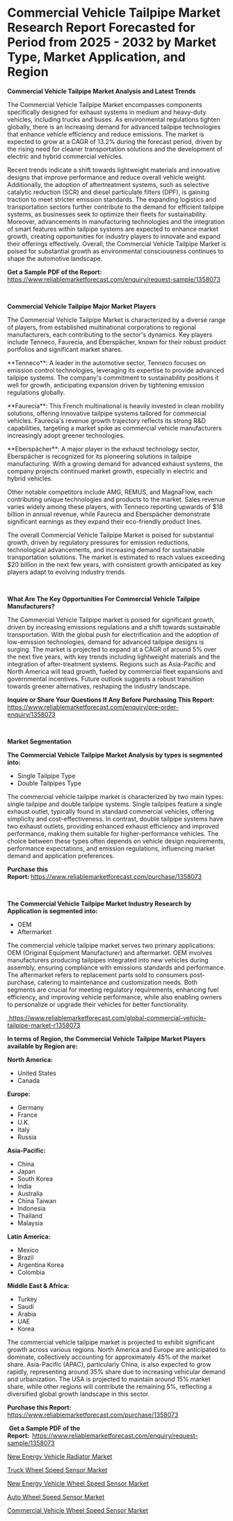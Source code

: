 <p><h1>Commercial Vehicle Tailpipe Market Research Report Forecasted for Period from 2025 -  2032 by Market Type, Market Application, and Region</h1></p><p><strong>Commercial Vehicle Tailpipe Market Analysis and Latest Trends</strong></p>
<p><p>The Commercial Vehicle Tailpipe Market encompasses components specifically designed for exhaust systems in medium and heavy-duty vehicles, including trucks and buses. As environmental regulations tighten globally, there is an increasing demand for advanced tailpipe technologies that enhance vehicle efficiency and reduce emissions. The market is expected to grow at a CAGR of 13.2% during the forecast period, driven by the rising need for cleaner transportation solutions and the development of electric and hybrid commercial vehicles.</p><p>Recent trends indicate a shift towards lightweight materials and innovative designs that improve performance and reduce overall vehicle weight. Additionally, the adoption of aftertreatment systems, such as selective catalytic reduction (SCR) and diesel particulate filters (DPF), is gaining traction to meet stricter emission standards. The expanding logistics and transportation sectors further contribute to the demand for efficient tailpipe systems, as businesses seek to optimize their fleets for sustainability. Moreover, advancements in manufacturing technologies and the integration of smart features within tailpipe systems are expected to enhance market growth, creating opportunities for industry players to innovate and expand their offerings effectively. Overall, the Commercial Vehicle Tailpipe Market is poised for substantial growth as environmental consciousness continues to shape the automotive landscape.</p></p>
<p><strong>Get a Sample PDF of the Report:&nbsp;</strong> <a href="https://www.reliablemarketforecast.com/enquiry/request-sample/1358073?utm_campaign=1906&utm_medium=2&utm_source=Github&utm_content=ia&utm_term=30032025&utm_id=commercial-vehicle-tailpipe">https://www.reliablemarketforecast.com/enquiry/request-sample/1358073</a></p>
<p>&nbsp;</p>
<p><strong>Commercial Vehicle Tailpipe Major Market Players</strong></p>
<p><p>The Commercial Vehicle Tailpipe Market is characterized by a diverse range of players, from established multinational corporations to regional manufacturers, each contributing to the sector's dynamics. Key players include Tenneco, Faurecia, and Eberspächer, known for their robust product portfolios and significant market shares.</p><p>**Tenneco**: A leader in the automotive sector, Tenneco focuses on emission control technologies, leveraging its expertise to provide advanced tailpipe systems. The company's commitment to sustainability positions it well for growth, anticipating expansion driven by tightening emission regulations globally.</p><p>**Faurecia**: This French multinational is heavily invested in clean mobility solutions, offering innovative tailpipe systems tailored for commercial vehicles. Faurecia's revenue growth trajectory reflects its strong R&D capabilities, targeting a market spike as commercial vehicle manufacturers increasingly adopt greener technologies.</p><p>**Eberspächer**: A major player in the exhaust technology sector, Eberspächer is recognized for its pioneering solutions in tailpipe manufacturing. With a growing demand for advanced exhaust systems, the company projects continued market growth, especially in electric and hybrid vehicles.</p><p>Other notable competitors include AMG, REMUS, and MagnaFlow, each contributing unique technologies and products to the market. Sales revenue varies widely among these players, with Tenneco reporting upwards of $18 billion in annual revenue, while Faurecia and Eberspächer demonstrate significant earnings as they expand their eco-friendly product lines.</p><p>The overall Commercial Vehicle Tailpipe Market is poised for substantial growth, driven by regulatory pressures for emission reductions, technological advancements, and increasing demand for sustainable transportation solutions. The market is estimated to reach values exceeding $20 billion in the next few years, with consistent growth anticipated as key players adapt to evolving industry trends.</p></p>
<p>&nbsp;</p>
<p><strong>What Are The Key Opportunities For Commercial Vehicle Tailpipe Manufacturers?</strong></p>
<p><p>The Commercial Vehicle Tailpipe market is poised for significant growth, driven by increasing emissions regulations and a shift towards sustainable transportation. With the global push for electrification and the adoption of low-emission technologies, demand for advanced tailpipe designs is surging. The market is projected to expand at a CAGR of around 5% over the next five years, with key trends including lightweight materials and the integration of after-treatment systems. Regions such as Asia-Pacific and North America will lead growth, fueled by commercial fleet expansions and governmental incentives. Future outlook suggests a robust transition towards greener alternatives, reshaping the industry landscape.</p></p>
<p><strong>Inquire or Share Your Questions If Any Before Purchasing This Report:</strong> <a href="https://www.reliablemarketforecast.com/enquiry/pre-order-enquiry/1358073?utm_campaign=1906&utm_medium=2&utm_source=Github&utm_content=ia&utm_term=30032025&utm_id=commercial-vehicle-tailpipe">https://www.reliablemarketforecast.com/enquiry/pre-order-enquiry/1358073</a></p>
<p>&nbsp;</p>
<p><strong>Market Segmentation</strong></p>
<p><strong>The Commercial Vehicle Tailpipe Market Analysis by types is segmented into:</strong></p>
<p><ul><li>Single Tailpipe Type</li><li>Double Tailpipes Type</li></ul></p>
<p><p>The commercial vehicle tailpipe market is characterized by two main types: single tailpipe and double tailpipe systems. Single tailpipes feature a single exhaust outlet, typically found in standard commercial vehicles, offering simplicity and cost-effectiveness. In contrast, double tailpipe systems have two exhaust outlets, providing enhanced exhaust efficiency and improved performance, making them suitable for higher-performance vehicles. The choice between these types often depends on vehicle design requirements, performance expectations, and emission regulations, influencing market demand and application preferences.</p></p>
<p><strong>Purchase this Report:&nbsp;</strong><a href="https://www.reliablemarketforecast.com/purchase/1358073?utm_campaign=1906&utm_medium=2&utm_source=Github&utm_content=ia&utm_term=30032025&utm_id=commercial-vehicle-tailpipe">https://www.reliablemarketforecast.com/purchase/1358073</a></p>
<p>&nbsp;</p>
<p><strong>The Commercial Vehicle Tailpipe Market Industry Research by Application is segmented into:</strong></p>
<p><ul><li>OEM</li><li>Aftermarket</li></ul></p>
<p><p>The commercial vehicle tailpipe market serves two primary applications: OEM (Original Equipment Manufacturer) and aftermarket. OEM involves manufacturers producing tailpipes integrated into new vehicles during assembly, ensuring compliance with emissions standards and performance. The aftermarket refers to replacement parts sold to consumers post-purchase, catering to maintenance and customization needs. Both segments are crucial for meeting regulatory requirements, enhancing fuel efficiency, and improving vehicle performance, while also enabling owners to personalize or upgrade their vehicles for better functionality.</p></p>
<p><a href="https://www.reliablemarketforecast.com/global-commercial-vehicle-tailpipe-market-r1358073?utm_campaign=1906&utm_medium=2&utm_source=Github&utm_content=ia&utm_term=30032025&utm_id=commercial-vehicle-tailpipe">&nbsp;https://www.reliablemarketforecast.com/global-commercial-vehicle-tailpipe-market-r1358073</a></p>
<p><strong>In terms of Region, the Commercial Vehicle Tailpipe Market Players available by Region are:</strong></p>
<p>
    <p> <strong> North America: </strong>
        <ul>
            <li>United States</li>
            <li>Canada</li>
        </ul>
        </p> 
    <p> <strong> Europe: </strong>
        <ul>
            <li>Germany</li>
            <li>France</li>
            <li>U.K.</li>
            <li>Italy</li>
            <li>Russia</li>
        </ul>
        </p> 
    <p> <strong> Asia-Pacific: </strong>
        <ul>
            <li>China</li>
            <li>Japan</li>
            <li>South Korea</li>
            <li>India</li>
            <li>Australia</li>
            <li>China Taiwan</li>
            <li>Indonesia</li>
            <li>Thailand</li>
            <li>Malaysia</li>
        </ul>
        </p> 
    <p> <strong> Latin America: </strong>
        <ul>
            <li>Mexico</li>
            <li>Brazil</li>
            <li>Argentina Korea</li>
            <li>Colombia</li>
        </ul>
        </p> 
    <p> <strong> Middle East & Africa: </strong>
        <ul>
            <li>Turkey</li>
            <li>Saudi</li>
            <li>Arabia</li>
            <li>UAE</li>
            <li>Korea</li>
        </ul>
    </p>
    </p>
<p><p>The commercial vehicle tailpipe market is projected to exhibit significant growth across various regions. North America and Europe are anticipated to dominate, collectively accounting for approximately 45% of the market share. Asia-Pacific (APAC), particularly China, is also expected to grow rapidly, representing around 35% share due to increasing vehicular demand and urbanization. The USA is projected to maintain around 15% market share, while other regions will contribute the remaining 5%, reflecting a diversified global growth landscape in this sector.</p></p>
<p><strong>Purchase this Report: </strong><a href="https://www.reliablemarketforecast.com/purchase/1358073?utm_campaign=1906&utm_medium=2&utm_source=Github&utm_content=ia&utm_term=30032025&utm_id=commercial-vehicle-tailpipe">https://www.reliablemarketforecast.com/purchase/1358073</a></p>
<p>&nbsp;<strong>Get a Sample PDF of the Report:&nbsp;&nbsp;</strong><a href="https://www.reliablemarketforecast.com/enquiry/request-sample/1358073?utm_campaign=1906&utm_medium=2&utm_source=Github&utm_content=ia&utm_term=30032025&utm_id=commercial-vehicle-tailpipe">https://www.reliablemarketforecast.com/enquiry/request-sample/1358073</a></p>
<p><strong></strong></p>
<p><p><a href="https://github.com/omduthkevork/Market-Research-Report-List-1/blob/main/new-energy-vehicle-radiator-market.md?utm_campaign=1906&utm_medium=2&utm_source=Github&utm_content=ia&utm_term=30032025&utm_id=commercial-vehicle-tailpipe">New Energy Vehicle Radiator Market</a></p><p><a href="https://github.com/cherrivacius/Market-Research-Report-List-1/blob/main/truck-wheel-speed-sensor-market.md?utm_campaign=1906&utm_medium=2&utm_source=Github&utm_content=ia&utm_term=30032025&utm_id=commercial-vehicle-tailpipe">Truck Wheel Speed Sensor Market</a></p><p><a href="https://github.com/Mayankdeswa/Market-Research-Report-List-1/blob/main/new-energy-vehicle-wheel-speed-sensor-market.md?utm_campaign=1906&utm_medium=2&utm_source=Github&utm_content=ia&utm_term=30032025&utm_id=commercial-vehicle-tailpipe">New Energy Vehicle Wheel Speed Sensor Market</a></p><p><a href="https://github.com/mafuzakirju/Market-Research-Report-List-1/blob/main/auto-wheel-speed-sensor-market.md?utm_campaign=1906&utm_medium=2&utm_source=Github&utm_content=ia&utm_term=30032025&utm_id=commercial-vehicle-tailpipe">Auto Wheel Speed Sensor Market</a></p><p><a href="https://github.com/akramisabtu/Market-Research-Report-List-1/blob/main/commercial-vehicle-wheel-speed-sensor-market.md?utm_campaign=1906&utm_medium=2&utm_source=Github&utm_content=ia&utm_term=30032025&utm_id=commercial-vehicle-tailpipe">Commercial Vehicle Wheel Speed Sensor Market</a></p></p>